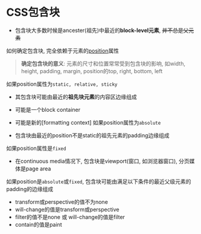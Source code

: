 # CSS包含块

- 包含块大多数时候是ancester(祖先)中最近的**block-level元素**, ~~并不总是父元素~~

如何确定包含块, 完全依赖于元素的[position](CSS_Positioning.md)属性

> **确定包含块的意义**: 元素的尺寸和位置常常受到包含块的影响, 如width, height, padding, margin, position的top, right, bottom, left

如果position属性为`static, relative, sticky`

- 其包含块可能由最近的**祖先块元素**的内容区边缘组成
- 可能是一个block container
- 可能是新的[formatting context]
如果position属性为`absolute`

- 包含块由最近的position不是static的祖先元素的padding边缘组成

如果position属性是`fixed`

- 在continuous media情况下, 包含块是viewport(窗口, 如浏览器窗口), 分页媒体是page area

如果position是`absolute`或`fixed`, 包含块可能由满足以下条件的最近父级元素的padding的边缘组成

- transform或perspective的值不为none
- will-change的值是transform或perspective
- filter的值不是none 或 will-change的值是filter
- contain的值是paint
